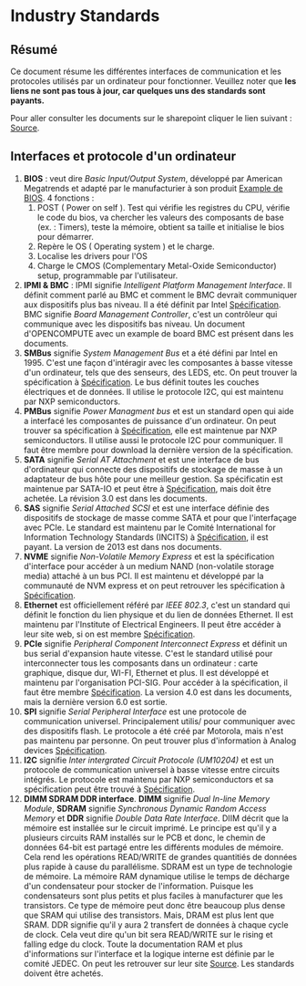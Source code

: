 # Industry Standards

## Résumé
Ce document résume les différentes interfaces de communication et les protocoles utilisés par un ordinateur pour fonctionner. Veuillez noter que **les liens ne sont pas tous à jour, car quelques uns des standards sont payants.** 

Pour aller consulter les documents sur le sharepoint cliquer le lien suivant : [Source](https://etsmtl365.sharepoint.com/:f:/r/sites/msteams_77c024/Documents%20partages/General/Industry_Standards?csf=1&web=1&e=l9dCcL).


## Interfaces et protocole d'un ordinateur

1. **BIOS** : veut dire *Basic Input/Output System*, développé par American Megatrends et adapté par le manufacturier à son produit [Example de BIOS](https://www.intel.com/content/dam/support/us/en/documents/server-products/Intel_Xeon_Processor_Scalable_Family_BIOS_User_Guide.pdf). 4 fonctions :
    1. POST ( Power on self ). Test qui vérifie les registres du CPU, vérifie le code du bios, va chercher les valeurs des composants de base (ex. : Timers), teste la mémoire, obtient sa taille et initialise le bios pour démarrer.
    2. Repère le OS ( Operating system ) et le charge.
    3. Localise les drivers pour l'OS
    4. Charge le CMOS (Complementary Metal-Oxide Semiconductor) setup, programmable par l'utilisateur.
2. **IPMI & BMC** : IPMI signifie *Intelligent Platform Management Interface*. Il définit comment parlé au BMC et comment le BMC devrait communiquer aux dispositifs plus bas niveau. Il a été définit par Intel [Spécification](https://www.intel.ca/content/www/ca/en/servers/ipmi/ipmi-intelligent-platform-mgt-interface-spec-2nd-gen-v2-0-spec-update.html). BMC signifie *Board Management Controller*, c'est un contrôleur qui communique avec les dispositifs bas niveau. Un document d'OPENCOMPUTE avec un example de board BMC est présent dans les documents.
3. **SMBus** signifie *System Management Bus* et a été défini par Intel en 1995. C'est une façon d'intéragir avec les composantes à basse vitesse d'un ordinateur, tels que des senseurs, des LEDS, etc. On peut trouver la spécification à [Spécification](http://smbus.org/specs/). Le bus définit toutes les couches électriques et de données. Il utilise le protocole I2C, qui est maintenu par NXP semiconductors.
4. **PMBus** signifie *Power Managment bus* et est un standard open qui aide a interfacé les composantes de puissance d'un ordinateur. On peut trouver sa spécification à [Spécification](https://pmbus.org/Specifications/CurrentSpecifications), elle est maintenue par NXP semiconductors. Il utilise aussi le protocole I2C pour communiquer. Il faut être membre pour download la dernière version de la spécification.
5. **SATA** signifie *Serial AT Attachment* et est une interface de bus d'ordinateur qui connecte des dispositifs de stockage de masse à un adaptateur de bus hôte pour une meilleur gestion. Sa spécificatin est maintenue par SATA-IO et peut être à [Spécification](https://sata-io.org/), mais doit être achetée. La révision 3.0 est dans les documents.
6. **SAS** signifie *Serial Attached SCSI* et est une interface définie des dispositifs de stockage de masse comme SATA et pour que l'interfaçage avec PCIe. Le standard est maintenu par le Comité International for Information Technology Standards (INCITS) à [Spécification](https://standards.incits.org/apps/group_public/project/details.php?project_id=1078), il est payant. La version de 2013 est dans nos documents. 
7. **NVME** signifie *Non-Volatile Memory Express* et est la spécification d'interface pour accéder à un medium NAND (non-volatile storage media) attaché à un bus PCI. Il est maintenu et développé par la communauté de NVM express et on peut retrouver les spécification à [Spécification](https://nvmexpress.org/developers/nvme-specification/).
8. **Ethernet** est officiellement référé par *IEEE 802.3*, c'est un standard qui définit le fonction du lien physique et du lien de données Ethernet. Il est maintenu par l'Institute of Electrical Engineers. Il peut être accéder à leur site web, si on est membre [Spécification](https://ieeexplore.ieee.org/document/8575216).  
9. **PCIe** signifie *Peripheral Component Interconnect Express* et définit un bus serial d'expansion haute vitesse. C'est le standard utilisé pour interconnecter tous les composants dans un ordinateur : carte graphique, disque dur, WI-FI, Ethernet et plus. Il est développé et maintenu par l'organisation PCI-SIG. Pour accéder à la spécification, il faut être membre [Spécification](https://pcisig.com/specifications?field_technology_value%5B%5D=conventional&speclib=). La version 4.0 est dans les documents, mais la dernière version 6.0 est sortie. 
10. **SPI** signifie *Serial Peripheral Interface* est une protocole de communication universel. Principalement utilis/ pour communiquer avec des dispositifs flash. Le protocole a été créé par Motorola, mais n'est pas maintenu par personne. On peut trouver plus d'information à Analog devices [Spécification](https://www.analog.com/media/en/analog-dialogue/volume-52/number-3/introduction-to-spi-interface.pdf).
11. **I2C** signifie *Inter intergrated Circuit Protocole (UM10204)* et est un protocole de communication universel à basse vitesse entre circuits intégrés. Le protocole est maintenu par NXP semiconductors et sa spécification peut être trouvé à [Spécification](https://www.nxp.com/docs/en/user-guide/UM10204.pdf). 
12. **DIMM SDRAM DDR interface**. **DIMM** signifie *Dual In-line Memory Module*, **SDRAM** signifie *Synchronous Dynamic Random Access Memory* et **DDR** signifie *Double Data Rate Interface*.
    DIIM décrit que la mémoire est installée sur le circuit imprimé. Le principe est qu'il y a plusieurs circuits RAM installés sur le PCB et donc, le chemin de données 64-bit est partagé entre les différents modules de mémoire. Cela rend les opérations READ/WRITE de grandes quantitiés de données plus rapide à cause du parallélisme. 
    SDRAM est un type de technologie de mémoire. La mémoire RAM dynamique utilise le temps de décharge d'un condensateur pour stocker de l'information. Puisque les condensateurs sont plus petits et plus faciles à manufacturer que les transistors. Ce type de mémoire peut donc être beaucoup plus dense que SRAM qui utilise des transistors. Mais, DRAM est plus lent que SRAM.
    DDR signifie qu'il y aura 2 transfert de données à chaque cycle de clock. Cela veut dire qu'un bit sera READ/WRITE sur le rising et falling edge du clock.
Toute la documentation RAM et plus d'informations sur l'interface et la logique interne est définie par le comité JEDEC. On peut les retrouver sur leur site [Source](https://www.jedec.org/). Les standards doivent être achetés.